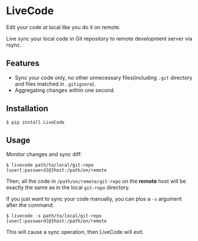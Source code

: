 # LiveCode

Edit your code at local like you do it on remote.

Live sync your local code in Git repository to remote development server via rsync.

## Features

* Sync your code only, no other unnecessary files(including `.git` directory and
  files matched in `.gitignore`).
* Aggregating changes within one second.

## Installation

```
$ pip install LiveCode
```

## Usage

Monitor changes and sync diff:

```
$ livecode path/to/local/git-repo [user[:password]@]host:/path/on/remote
```

Then, all the code in `/path/on/remote/git-repo` on the **remote** host will be exactly
the same as in the local `git-repo` directory.

If you just want to sync your code manually, you can plus a `-s` argument after the command:

```
$ livecode -s path/to/local/git-repo [user[:password]@]host:/path/on/remote
```

This will cause a sync operation, then LiveCode will exit.
